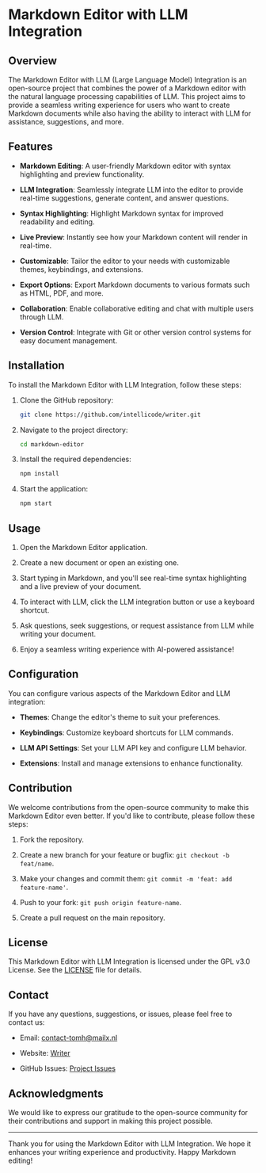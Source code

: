 # Markdown Editor with LLM Integration

## Overview

The Markdown Editor with LLM (Large Language Model) Integration is an open-source project that combines the power of a Markdown editor with the natural language processing capabilities of LLM. This project aims to provide a seamless writing experience for users who want to create Markdown documents while also having the ability to interact with LLM for assistance, suggestions, and more.

## Features

- **Markdown Editing**: A user-friendly Markdown editor with syntax highlighting and preview functionality.

- **LLM Integration**: Seamlessly integrate LLM into the editor to provide real-time suggestions, generate content, and answer questions.

- **Syntax Highlighting**: Highlight Markdown syntax for improved readability and editing.

- **Live Preview**: Instantly see how your Markdown content will render in real-time.

- **Customizable**: Tailor the editor to your needs with customizable themes, keybindings, and extensions.

- **Export Options**: Export Markdown documents to various formats such as HTML, PDF, and more.

- **Collaboration**: Enable collaborative editing and chat with multiple users through LLM.

- **Version Control**: Integrate with Git or other version control systems for easy document management.

## Installation

To install the Markdown Editor with LLM Integration, follow these steps:

1. Clone the GitHub repository:

   ```bash
   git clone https://github.com/intellicode/writer.git
   ```

2. Navigate to the project directory:

   ```bash
   cd markdown-editor
   ```

3. Install the required dependencies:

   ```bash
   npm install
   ```

4. Start the application:
   ```bash
   npm start
   ```

## Usage

1. Open the Markdown Editor application.

2. Create a new document or open an existing one.

3. Start typing in Markdown, and you'll see real-time syntax highlighting and a live preview of your document.

4. To interact with LLM, click the LLM integration button or use a keyboard shortcut.

5. Ask questions, seek suggestions, or request assistance from LLM while writing your document.

6. Enjoy a seamless writing experience with AI-powered assistance!

## Configuration

You can configure various aspects of the Markdown Editor and LLM integration:

- **Themes**: Change the editor's theme to suit your preferences.

- **Keybindings**: Customize keyboard shortcuts for LLM commands.

- **LLM API Settings**: Set your LLM API key and configure LLM behavior.

- **Extensions**: Install and manage extensions to enhance functionality.

## Contribution

We welcome contributions from the open-source community to make this Markdown Editor even better. If you'd like to contribute, please follow these steps:

1. Fork the repository.

2. Create a new branch for your feature or bugfix: `git checkout -b feat/name`.

3. Make your changes and commit them: `git commit -m 'feat: add feature-name'`.

4. Push to your fork: `git push origin feature-name`.

5. Create a pull request on the main repository.

## License

This Markdown Editor with LLM Integration is licensed under the GPL v3.0 License. See the [LICENSE](LICENSE) file for details.

## Contact

If you have any questions, suggestions, or issues, please feel free to contact us:

- Email: contact-tomh@mailx.nl

- Website: [Writer](https://www.tomh.nl/projects/writer)

- GitHub Issues: [Project Issues](https://github.com/intellicode/writer/issues)

## Acknowledgments

We would like to express our gratitude to the open-source community for their contributions and support in making this project possible.

---

Thank you for using the Markdown Editor with LLM Integration. We hope it enhances your writing experience and productivity. Happy Markdown editing!
